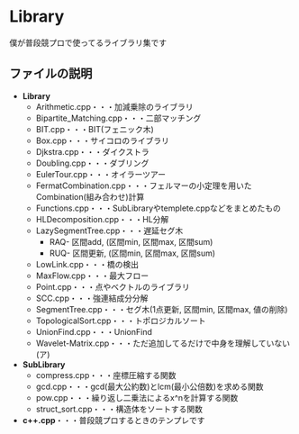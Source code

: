 # Library
僕が普段競プロで使ってるライブラリ集です

## ファイルの説明
- **Library**
  - Arithmetic.cpp・・・加減乗除のライブラリ
  - Bipartite_Matching.cpp・・・二部マッチング
  - BIT.cpp・・・BIT(フェニック木)
  - Box.cpp・・・サイコロのライブラリ
  - Djkstra.cpp・・・ダイクストラ
  - Doubling.cpp・・・ダブリング
  - EulerTour.cpp・・・オイラーツアー
  - FermatCombination.cpp・・・フェルマーの小定理を用いたCombination(組み合わせ)計算
  - Functions.cpp・・・SubLibraryやtemplete.cppなどをまとめたもの
  - HLDecomposition.cpp・・・HL分解
  - LazySegmentTree.cpp・・・遅延セグ木
    - RAQ- 区間add, (区間min, 区間max, 区間sum)
    - RUQ- 区間更新, (区間min, 区間max, 区間sum)
  - LowLink.cpp・・・橋の検出
  - MaxFlow.cpp・・・最大フロー
  - Point.cpp・・・点やベクトルのライブラリ
  - SCC.cpp・・・強連結成分分解
  - SegmentTree.cpp・・・セグ木(1点更新, 区間min, 区間max, 値の削除)
  - TopologicalSort.cpp・・・トポロジカルソート
  - UnionFind.cpp・・・UnionFind
  - Wavelet-Matrix.cpp・・・ただ追加してるだけで中身を理解していない(ア)
- **SubLibrary**
  - compress.cpp・・・座標圧縮する関数
  - gcd.cpp・・・gcd(最大公約数)とlcm(最小公倍数)を求める関数
  - pow.cpp・・・繰り返し二乗法によるx^nを計算する関数
  - struct_sort.cpp・・・構造体をソートする関数
- **c++.cpp**・・・普段競プロするときのテンプレです
